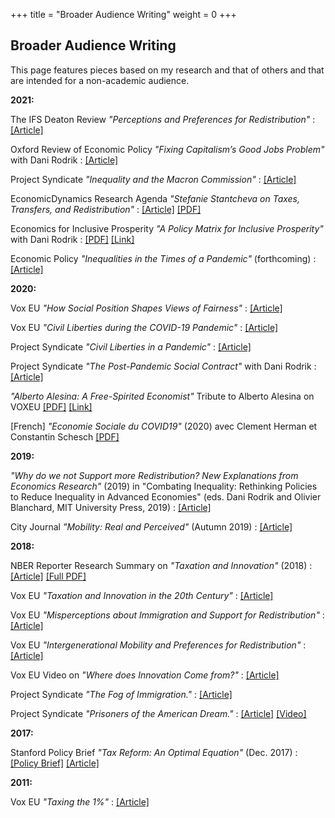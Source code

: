 +++
title = "Broader Audience Writing"
weight = 0
+++


## Broader Audience Writing

This page features pieces based on my research and that of others and that are intended for a non-academic audience. 

**2021:**

The IFS Deaton Review *"Perceptions and Preferences for Redistribution"* : [[Article]](https://scholar.harvard.edu/files/stantcheva/files/perceptions-and-preferences-for-redistribution.pdf)

Oxford Review of Economic Policy *"Fixing Capitalism’s Good Jobs Problem"* with Dani Rodrik : [[Article]](https://scholar.harvard.edu/files/stantcheva/files/fixing_capitalisms_good_jobs_problem.pdf)

Project Syndicate *"Inequality and the Macron Commission"* : [[Article]](https://scholar.harvard.edu/files/stantcheva/files/inequality_and_the_macron_commission_rodrik_stantcheva_ps.pdf)

EconomicDynamics Research Agenda *"Stefanie Stantcheva on Taxes, Transfers, and Redistribution"* : [[Article]](https://www.economicdynamics.org/research-agenda-stantcheva2021/) [[PDF]](https://scholar.harvard.edu/files/stantcheva/files/econ_dynamic_2104.pdf)

Economics for Inclusive Prosperity *"A Policy Matrix for Inclusive Prosperity"*  with Dani Rodrik : [[PDF]](https://econfip.org/wp-content/uploads/2021/04/30.A-Policy-Matrix-for-Inclusive-Prosperity.pdf) [[Link]](https://econfip.org/policy-briefs/a-policy-matrix-for-inclusive-prosperity/)


Economic Policy *"Inequalities in the Times of a Pandemic"* (forthcoming) : [[Article]](https://scholar.harvard.edu/files/stantcheva/files/stantcheva_covid19_policy.pdf)

**2020:**

Vox EU *"How Social Position Shapes Views of Fairness"* : [[Article]](https://voxeu.org/article/how-social-position-shapes-views-fairness)

Vox EU *"Civil Liberties during the COVID-19 Pandemic"* : [[Article]](https://voxeu.org/article/civil-liberties-during-covid-19-pandemic)

Project Syndicate *"Civil Liberties in a Pandemic"* : [[Article]](https://scholar.harvard.edu/files/stantcheva/files/civil_liberties_in_a_pandemic_ps.pdf)

Project Syndicate *"The Post-Pandemic Social Contract"* with Dani Rodrik : [[Article]](https://scholar.harvard.edu/files/stantcheva/files/the_post-pandemic_social_contract_rodrik_stantcheva_ps.pdf)

*"Alberto Alesina: A Free-Spirited Economist"* Tribute to Alberto Alesina on VOXEU [[PDF]](https://scholar.harvard.edu/files/stantcheva/files/alberto_alesina._a_free-spirited_economist_vox_cepr_policy_portal.pdf) [[Link]](https://voxeu.org/article/alberto-alesina-free-spirited-economist)

[French] *"Economie Sociale du COVID19"* (2020) avec Clement Herman et Constantin Schesch [[PDF]](https://scholar.harvard.edu/files/stantcheva/files/note.pdf)


**2019:**

*"Why do we not Support more Redistribution? New Explanations from Economics Research"* (2019) in "Combating Inequality: Rethinking Policies to Reduce Inequality in Advanced Economies" (eds. Dani Rodrik and Olivier Blanchard, MIT University Press, 2019) : [[Article]](https://scholar.harvard.edu/files/stantcheva/files/stantcheva_v2.pdf)

City Journal *"Mobility: Real and Perceived"* (Autumn 2019)  : [[Article]](https://scholar.harvard.edu/files/stantcheva/files/city_journal_alesina_stantcheva.pdf)


**2018:**

NBER Reporter Research Summary on *"Taxation and Innovation"* (2018) : [[Article]](https://www.nber.org/reporter/2018number3/taxation-and-innovation) [[Full PDF]](https://scholar.harvard.edu/files/stantcheva/files/2018number3.pdf)

Vox EU *"Taxation and Innovation in the 20th Century"* : [[Article]](https://voxeu.org/article/taxation-and-innovation-20th-century)

Vox EU *"Misperceptions about Immigration and Support for Redistribution"* : [[Article]](https://voxeu.org/article/misperceptions-about-immigration-and-support-redistribution)

Vox EU *"Intergenerational Mobility and Preferences for Redistribution"* : [[Article]](https://voxeu.org/article/intergenerational-mobility-and-preferences-redistribution)

Vox EU Video on *"Where does Innovation Come from?"* : [[Article]](https://voxeu.org/content/where-does-innovation-come)

Project Syndicate *"The Fog of Immigration."* : [[Article]](https://scholar.harvard.edu/files/stantcheva/files/the_fog_of_immigration_by_stefanie_stantcheva_-_project_syndicate.pdf)

Project Syndicate *"Prisoners of the American Dream."* : [[Article]](https://scholar.harvard.edu/files/stantcheva/files/prisoners_of_the_american_dream_by_stefanie_stantcheva_-_project_syndicate_0.pdf) [[Video]](https://www.youtube.com/watch?v=YEPlphpFkFk) 


**2017:**

Stanford Policy Brief *"Tax Reform: An Optimal Equation"* (Dec. 2017) : [[Policy Brief]](https://scholar.harvard.edu/files/stantcheva/files/policybrief-dec2017_0.pdf) [[Article]](https://siepr.stanford.edu/research/publications/tax-reform-optimal-equation)


**2011:**

Vox EU *"Taxing the 1%"* : [[Article]](https://voxeu.org/article/taxing-1-why-top-tax-rate-could-be-over-80)
